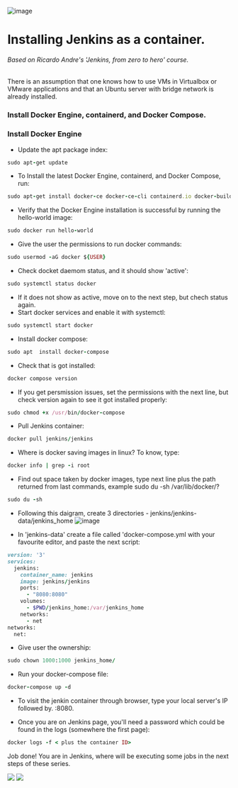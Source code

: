 ![image](https://user-images.githubusercontent.com/99705293/231302990-55732cd7-eea6-4e0c-a5ae-2859452d3721.png)


# Installing Jenkins as a container.
###### Based on Ricardo Andre's 'Jenkins, from zero to hero' course.

There is an assumption that one knows how to use VMs in Virtualbox or VMware applications and that an Ubuntu server with bridge network is already installed.
### Install Docker Engine, containerd, and Docker Compose.

### Install Docker Engine
- Update the apt package index:
``` ruby
sudo apt-get update
```
- To Install the latest Docker Engine, containerd, and Docker Compose, run:

``` ruby
sudo apt-get install docker-ce docker-ce-cli containerd.io docker-buildx-plugin docker-compose-plugin
```
- Verify that the Docker Engine installation is successful by running the hello-world image:
``` ruby
sudo docker run hello-world
```
- Give the user the permissions to run docker commands:
``` ruby
sudo usermod -aG docker ${USER}
```
- Check docket daemom status, and it should show 'active':
``` ruby 
sudo systemctl status docker
```
- If it does not show as active, move on to the next step, but chech status again.
- Start docker services and enable it with systemctl:
``` ruby
sudo systemctl start docker
```
- Install docker compose:
``` ruby
sudo apt  install docker-compose
```
- Check that is got installed:
``` ruby
docker compose version
```
- If you get persmission issues, set the permissions with the next line, but check version again to see it got installed properly:
``` ruby
sudo chmod +x /usr/bin/docker-compose
```
- Pull Jenkins container:
``` ruby
docker pull jenkins/jenkins
```
- Where is docker saving images in linux? To know, type:
``` ruby
docker info | grep -i root
```
- Find out space taken by docker images, type next line plus the path returned from last commands, example sudo du -sh /var/lib/docker/?
``` ruby
sudo du -sh
```
- Following this daigram, create 3 directories - jenkins/jenkins-data/jenkins_home
![image](https://user-images.githubusercontent.com/99705293/231308698-2530d913-963e-4c27-862a-ce0b1b78dc66.png)

- In 'jenkins-data' create a file called 'docker-compose.yml with your favourite editor, and paste the next script:
``` ruby
version: '3' 
services: 
  jenkins:
    container_name: jenkins 
    image: jenkins/jenkins 
    ports:
      - "8080:8080" 
    volumes:
      - $PWD/jenkins_home:/var/jenkins_home 
    networks:
      - net
networks:
  net:
```
- Give user the ownership:
``` ruby
sudo chown 1000:1000 jenkins_home/
```
- Run your docker-compose file:
``` ruby
docker-compose up -d
```
- To visit the jenkin container through browser, type your local server's IP followed by. :8080.

- Once you are on Jenkins page, you'll need a password which could be found in the logs (somewhere the first page):
``` ruby
docker logs -f < plus the container ID>
```

Job done!
You are in Jenkins, where will be executing some jobs in the next steps of these series.

[![](https://img.shields.io/badge/LinkedIn-blue?style=for-the-badge)](https://www.linkedin.com/in/owarsame?lipi=urn%3Ali%3Apage%3Ad_flagship3_profile_view_base_contact_details%3BSOodhTsXT4CPjEe8q6c1Aw%3D%3D)
[![](https://img.shields.io/badge/github-darkgrey?style=for-the-badge)](https://github.com/OmarWarsame)
<!---[![](https://img.shields.io/badge/book-blueviolet?style=for-the-badge)](https://hamzamohdzubair.github.io/redant/)--->
<!---[![](https://img.shields.io/badge/API-yellow?style=for-the-badge)](https://docs.rs/crate/redant/latest)--->
<!---[![](https://img.shields.io/badge/Crates.io-orange?style=for-the-badge)](https://crates.io/crates/redant)--->





